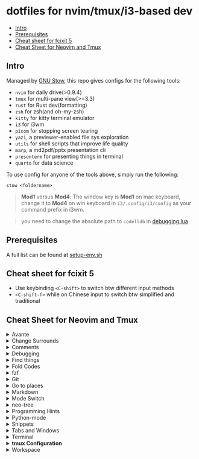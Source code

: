 # dotfiles for nvim/tmux/i3-based dev

<!-- mtoc-start -->

* [Intro](#intro)
* [Prerequisites](#prerequisites)
* [Cheat sheet for fcixit 5](#cheat-sheet-for-fcixit-5)
* [Cheat Sheet for Neovim and Tmux](#cheat-sheet-for-neovim-and-tmux)

<!-- mtoc-end -->

## Intro

Managed by [GNU Stow](https://www.gnu.org/software/stow/), this repo gives configs for the following tools:

- `nvim` for daily drive(>0.9.4)
- `tmux` for multi-pane view(>=3.3)
- `rust` for Rust dev(formatting)
- `zsh` for zsh(and oh-my-zsh)
- `kitty` for kitty terminal emulator
- `i3` for i3wm
- `picom` for stopping screen tearing
- `yazi`, a previewer-enabled file sys exploration
- `utils` for shell scripts that improve life quality
- `marp`, a md2pdf/pptx presentation cli
- `presenterm` for presenting things in terminal
- `quarto` for data science

To use config for anyone of the tools above, simply run the following:

```shell
stow <foldername>
```

>**Mod1** versus **Mod4**: The window key is **Mod1** on mac keyboard, change it to **Mod4** on win keyboard in `i3/.config/i3/config` as your command prefix in i3wm.

>you need to change the absolute path to `codelldb` in [debugging.lua](./nvim/.config/nvim/lua/plugins/debugging.lua)

## Prerequisites
A full list can be found at [setup-env.sh](./utils/.setup-env.sh)

## Cheat sheet for fcixit 5

- Use keybinding `<C-shift>` to switch btw different input methods
- `<C-shift-f>` while on Chinese input to switch btw simplified and traditional

## Cheat Sheet for Neovim and Tmux

<details><summary>Avante</summary>

- `<space>aa`: open avante chatbot
- `<space>at`: toggle avante chatbot

</details>

<details><summary>Change Surrounds</summary>

| Old text                       | Command   | New text                   |
| :----------------------------- | :-------- | :------------------------- |
| surr\*ound_words               | ysiw      | (surround_words)           |
| \*make strings                 | ys$"      | "make strings"             |
| require"nvim-surroun\*d"       | ysa")     | require("nvim-surround")   |
| char c = \*x;                  | ysl'      | char c = 'x';              |
| int a[] = \*32;                | yst;}     | int a[] = {32};            |
| hel\*lo world                  | yss"      | "hello world"              |
| [delete ar*ound me!]           | ds]       | delete around me!          |
| remove \<b\>HTML t\*ags\<\/b\> | dst       | remove HTML tags           |
| 'change quot\*es'              | cs'"      | "change quotes"            |
| \<b\>or tag\* types\<\/b\>     | csth1<CR> | \<h1\>or tag types\<\/h1\> |
| delete(functi\*on calls)       | dsf       | function calls             |

</details>

<details><summary>Comments</summary>

- `<Ctrl-/>`: comment current line
- `<space>gf`: global formatting
- `[count]gcc`: Toggles the number of line given as a prefix-count using line wise
- `[count]gbc`: Toggles the number of line given as a prefix-count using block wise
- `gc`: toggle the selected region using linewise comment
- `gb`: toggle the selected region using blockwise comment

</details>

<details><summary>Debugging</summary>

- `<leader>od`: "open debug ui"
- `<leader>cd`: "close debug ui"
- `<leader>tb`: "toggle breakpoint"
- `<leader>=`: "start debugger/continue"
- `<leader>-`: "step over debugger"
- `<space><space>f`: open floating msg from LSP at current line

</details>

<details><summary>Find things</summary>

- `<space>h`: remove search highlights
- `<space>n`: open/close neotree file system, use `f`/`b`/`g`/`c` to open filesystem/buffers/git/components tabs
- `<space>ff`: open telescope file finder
- `<space>lg`: open telescope live grep
- `<space>bo`: show all opened buffers
- `<Ctrl-q>`: save live-grep results from telescope to a split window at the bottom

</details>

<details><summary>Fold Codes</summary>

- `zo/c`: open/close fold under the cursor
- `zO/C`: open/close fold recursively under the cursor, folds without cursor in them unaffected
- `zR`: open all folds
- `zM`: close all folds

</details>

<details><summary>fzf</summary>

- `inv`: open a file interactively in neovim
- `<leader>wd`: set pwd to the path where opened buffer is located in neovim
- `cd [pattern]**<tab>`: trigger fzf for goint to a folder.(folder starts with dot is not listed)

</details>

<details><summary>Git</summary>

`git-fugitive` and `vim-flog` are currently added to run git commands in nvim. You can use `:Git` to run commands just like you do in terminal. Some examples are:

- `<leader>gp`: preview the hunk of current line
- `:Git add`: `git add` in terminal
- `:Git commit`: `git commit` in terminal

Use `:Flog` to open a new tab that shows results of `git log`. The new tab contains info of all commits. You can find out what this command can do by `:help Flog`. Here we recommend 3 use cases:

- Checking out a branch:

  - use `:Flog` to open new tab that shows all the commits
  - hit "a" to show all hidden commits
  - navigate to the branch you desire
  - use `cob` to checkout the branch

- View history of selected lines of code

  - in visual mode, select lines of code of your interest
  - use `:Flog` to open a new tab to show the past history relevant only to the selected snippet

- View history of specific file

```bash
:Flog -path=path/to/file
```

</details>

<details><summary>Go to places</summary>

- `g;`: go to last changed place
- `gi`: go to last place and insert
- `gt`: go to the last tab
- `<space>j`: jump to the bottom line and centers the window at the line(page-down)
- `<space>m`: jump to the top line and centers the window(page-up)
- `<space>gd`: go to definition

</details>

<details><summary>Markdown</summary>

- `:Mtoc i`: insert ToC
- `:Mtoc u`: update ToC
- `:Mtoc r`: remove ToC
- `:Tab/x`: align this paragraph based on `x`

</details>

<details><summary>Mode Switch</summary>

- `<Alt-f>`: escape insert mode and jump out of current paired ""/[]/{}/()/''/,/``

</details>

<details><summary>neo-tree</summary>

In `neotree`:

- `a`: add file/folder
- `d`: delete file/folder
- `r`: rename

</details>

<details><summary>Programming Hints</summary>

- `<space>k`: see function info
- `<space>gd`: go to definition
- `<space>a`: see code actions
</details>

<details><summary>Python-mode</summary>

We use `rope` in `python-mode` for `goto_definition` functionality.

- `:PymodeLintAuto`: auto-fix PEP8 issues
- `<C-Space>` in `.py`: auto-completion
- `:QuartoPreview`: preview quarto file

</details>

<details><summary>Snippets</summary>

- `<C-u>`: show options for choice node
- `<Tab>`: jump to next node

</details>

<details><summary>Tabs and Windows</summary>

- `<A-h/j/k/l>`: switch windows of tmux and neovim interchangeably
- `<space>-<Tab>`: use this keybinding to jump to LSP windows
- `tabe .`: create a new tab

In `telescope`(either `<leader>ff`, or `<leader>lg`), you can

- `<C-x>`: Go to file selection as a split
- `<C-v>`: Go to file selection as a vsplit

</details>

<details><summary>Terminal</summary>

- `:terminal`: open a terminal in neovim as a split window
- `i/I/a/A`: insert in terminal window
- `<C-\><C-O>`: exit typing mode

</details>

<details>
<summary><b>tmux Configuration</b></summary>

- To make pane behaves like normal terminal, `shift` should be hold. For example, to paste stuff from clipboard in `tmux` terminal pane, you need `shift+right click`.
- enter copy mode: `<C-a>-[`
- move around using `h/j/k/l/0/$`
- begin copy highlighting: `<space>` or `v`
- copy: `<CR>` or `y`
- paste with `<C-a>+]`
- exit copy mode: `<C-c>`
- Simple workflow with `tmux`

  ```bash
  # in terminal, create a new session
  tmux new -s sessionName
  # detach from a session
  tmux detach
  # attach to a session
  tmux attach -t sessionName
  # kill a session/window
  tmux kill-session -t sessionName
  # if you have pre-stored session, simply run
  tmux

  # create a horizontal pane using <C-a>+-
  # adjust the height of the two panes using j/k
  # switch between panes using <C-a>+↑/↓
  # close pane by typing 'exit'
  # open neovim in upper pane, run terminal cmd in lower pane

  # for full-stack dev., it's useful to create 2 windows in a session
  # create a new window: <C-a>+c
  # switch between windows: <C-a>+w
  # <C-a>+c to create new window
  ```

</details>

<details><summary>Workspace</summary>

A workspace is a folder containing multiple git repositories. Here we use [`projections.nvim`](https://github.com/GnikDroy/projections.nvim/tree/pre_release?tab=readme-ov-file) to manage workspaces. Using it gives you the following options:

- `:AddWorkspace` to register current folder as a workspace
- `<leader>fp` to list all the projects in current workspace
- automatically save current `neovim` session. Next time when you are at a project folder, the latest session is restored.

</details>
